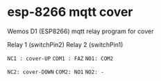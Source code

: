 # esp-8266 mqtt cover 
Wemos D1 (ESP8266) mqtt relay program for cover

Relay 1 (switchPin2) 
Relay 2 (switchPin1)

`NC1 : cover-UP`
`COM1 : FAZ`
`NO1: COM2`

`NC2: cover-DOWN`
`COM2: NO1`
`NO2: - `
